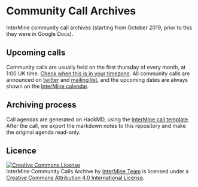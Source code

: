 # Community Call Archives

InterMine community call archives (starting from October 2019, prior to this they were in Google Docs).

## Upcoming calls

Community calls are usually held on the first thursday of every month, at 1:00 UK time. [Check when this is in your timezone](https://arewemeetingyet.com/London/2019-10-03/17:00). All community calls are announced on [twitter](https://twitter.com/intermineorg) and [mailing list](https://lists.intermine.org/pipermail/dev/), and the upcoming dates are always shown on the [InterMine calendar](https://intermineorg.wordpress.com/events/).

## Archiving process
Call agendas are generated on HackMD, using the [InterMine call template](https://hackmd.io/Ba3xhPBuSOGgWBfj_pTKSg?edit). After the call, we export the markdown notes to this repository and make the original agenda read-only. 

## Licence

<a rel="license" href="http://creativecommons.org/licenses/by/4.0/"><img alt="Creative Commons License" style="border-width:0" src="https://i.creativecommons.org/l/by/4.0/88x31.png" /></a><br /><span xmlns:dct="http://purl.org/dc/terms/" href="http://purl.org/dc/dcmitype/Text" property="dct:title" rel="dct:type">InterMine Community Calls Archive</span> by <a xmlns:cc="http://creativecommons.org/ns#" href="http://www.intermine.org" property="cc:attributionName" rel="cc:attributionURL">InterMine Team</a> is licensed under a <a rel="license" href="http://creativecommons.org/licenses/by/4.0/">Creative Commons Attribution 4.0 International License</a>.
